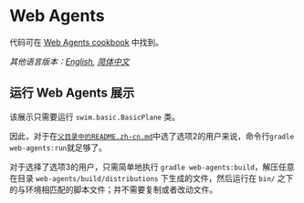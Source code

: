 # Web Agents

代码可在 [Web Agents cookbook](https://swimos.org/tutorials/web-agents/) 中找到。

*其他语言版本：[English](README.md), [简体中文](README.zh-cn.md)*

## 运行 Web Agents 展示

该展示只需要运行 `swim.basic.BasicPlane` 类。

因此，对于在[`父目录中的README.zh-cn.md`](../README.zh-cn.md)中选了选项2的用户来说，命令行`gradle web-agents:run`就足够了。

对于选择了选项3的用户，只需简单地执行 `gradle web-agents:build`，解压任意在目录 `web-agents/build/distributions` 下生成的文件，然后运行在 `bin/` 之下的与环境相匹配的脚本文件；并不需要复制或者改动文件。
